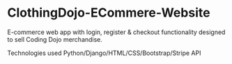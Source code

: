 # ClothingDojo-ECommere-Website
E-commerce web app with login, register & checkout functionality designed to sell Coding Dojo merchandise.

Technologies used Python/Django/HTML/CSS/Bootstrap/Stripe API
